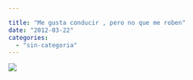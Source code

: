 ```yaml
---

title: "Me gusta conducir , pero no que me roben"
date: "2012-03-22"
categories: 
  - "sin-categoria"
---
```


![](images/554754_308606982537782_174833652581783_829315_106806220_n.jpg)

